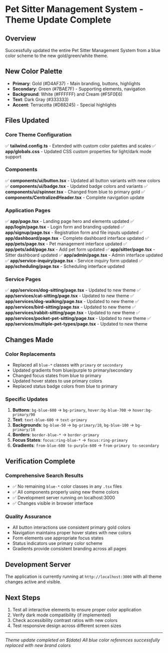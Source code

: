 # Pet Sitter Management System - Theme Update Complete

## Overview
Successfully updated the entire Pet Sitter Management System from a blue color scheme to the new gold/green/white theme.

## New Color Palette
- **Primary**: Gold (#D4AF37) - Main branding, buttons, highlights
- **Secondary**: Green (#7BAE7F) - Supporting elements, navigation
- **Background**: White (#FFFFFF) and Cream (#F5F0E6) 
- **Text**: Dark Gray (#333333)
- **Accent**: Terracotta (#D88245) - Special highlights

## Files Updated

### Core Theme Configuration
✅ **tailwind.config.ts** - Extended with custom color palettes and scales
✅ **app/globals.css** - Updated CSS custom properties for light/dark mode support

### Components
✅ **components/ui/button.tsx** - Updated all button variants with new colors
✅ **components/ui/badge.tsx** - Updated badge colors and variants
✅ **components/ui/spinner.tsx** - Changed from blue to primary gold
✅ **components/CentralizedHeader.tsx** - Complete navigation update

### Application Pages
✅ **app/page.tsx** - Landing page hero and elements updated
✅ **app/login/page.tsx** - Login form and branding updated
✅ **app/signup/page.tsx** - Registration form and file inputs updated
✅ **app/dashboard/page.tsx** - Complete dashboard interface updated
✅ **app/pets/page.tsx** - Pet management interface updated
✅ **app/pets/add/page.tsx** - Add pet form updated
✅ **app/sitter/page.tsx** - Sitter dashboard updated
✅ **app/admin/page.tsx** - Admin interface updated
✅ **app/service-inquiry/page.tsx** - Service inquiry form updated
✅ **app/scheduling/page.tsx** - Scheduling interface updated

### Service Pages
✅ **app/services/dog-sitting/page.tsx** - Updated to new theme
✅ **app/services/cat-sitting/page.tsx** - Updated to new theme
✅ **app/services/dog-walking/page.tsx** - Updated to new theme
✅ **app/services/bird-sitting/page.tsx** - Updated to new theme
✅ **app/services/rabbit-sitting/page.tsx** - Updated to new theme
✅ **app/services/pocket-pet-sitting/page.tsx** - Updated to new theme
✅ **app/services/multiple-pet-types/page.tsx** - Updated to new theme

## Changes Made

### Color Replacements
- Replaced all `blue-*` classes with `primary` or `secondary`
- Updated gradients from blue/purple to primary/secondary
- Changed focus states from blue to primary
- Updated hover states to use primary colors
- Replaced status badge colors from blue to primary

### Specific Updates
1. **Buttons**: `bg-blue-600` → `bg-primary`, `hover:bg-blue-700` → `hover:bg-primary/90`
2. **Text**: `text-blue-600` → `text-primary`
3. **Backgrounds**: `bg-blue-50` → `bg-primary/10`, `bg-blue-100` → `bg-primary/10`
4. **Borders**: `border-blue-*` → `border-primary`
5. **Focus States**: `focus:ring-blue-*` → `focus:ring-primary`
6. **Gradients**: `from-blue-600 to-purple-600` → `from-primary to-secondary`

## Verification Complete

### Comprehensive Search Results
- ✅ No remaining `blue-*` color classes in any `.tsx` files
- ✅ All components properly using new theme colors  
- ✅ Development server running on localhost:3000
- ✅ Changes visible in browser interface

### Quality Assurance
- All button interactions use consistent primary gold colors
- Navigation maintains proper hover states with new colors
- Form elements use appropriate focus states
- Status indicators use primary color scheme
- Gradients provide consistent branding across all pages

## Development Server
The application is currently running at `http://localhost:3000` with all theme changes active and visible.

## Next Steps
1. Test all interactive elements to ensure proper color application
2. Verify dark mode compatibility (if implemented)
3. Check accessibility contrast ratios with new colors
4. Test responsive design across different screen sizes

---
*Theme update completed on $(date)*
*All blue color references successfully replaced with new brand colors*
